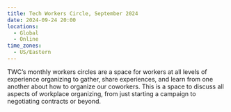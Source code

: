 ```yaml
---
title: Tech Workers Circle, September 2024
date: 2024-09-24 20:00
locations:
  - Global
  - Online
time_zones:
  - US/Eastern
---
```

TWC’s monthly workers circles are a space for workers at all levels of experience organizing to gather, share experiences,  and learn from one another about how to organize our coworkers. This is a space to discuss all aspects of workplace organizing, from just starting a campaign to negotiating contracts or beyond.
